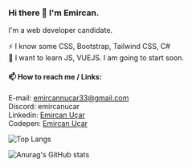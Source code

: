 ### Hi there 👋 I'm Emircan.
 I'm a web developer candidate.
 
<!--🌱 I’m currently learning and working on CSS, Bootstrap, Tailwind CSS <br>-->
⚡  I know some CSS, Bootstrap, Tailwind CSS, C#  <br>
🔭 I want to learn JS, VUEJS. I am going to start soon. <br>

#### 📫 How to reach me / Links: <br>
E-mail: <a href="mailto:emircannucar33@gmail.com">emircannucar33@gmail.com</a> <br>
Discord: emircanucar <br>
Linkedin: <a href="https://www.linkedin.com/in/emircanucar/" target="_blank">Emircan Uçar</a> <br>
Codepen: <a href="https://codepen.io/emircanucar" target="_blank">Emircan Uçar</a>

![Top Langs](https://github-readme-stats.vercel.app/api/top-langs/?username=emircanucar&layout=compact&theme=transparent&border_radius=8&locale=tr&border_color=808080)

![Anurag's GitHub stats](https://github-readme-stats.vercel.app/api?username=emircanucar&show_icons=true&theme=transparent&border_radius=8&locale=tr&border_color=808080)
 
<!--
**emircanucar/emircanucar** is a ✨ _special_ ✨ repository because its `README.md` (this file) appears on your GitHub profile.

Here are some ideas to get you started:

- 🔭 I’m currently working on ...
- 🌱 I’m currently learning ...
- 👯 I’m looking to collaborate on ...
- 🤔 I’m looking for help with ...
- 💬 Ask me about ...
- 📫 How to reach me: ...
- 😄 Pronouns: ...
- ⚡ Fun fact: ...
-->
